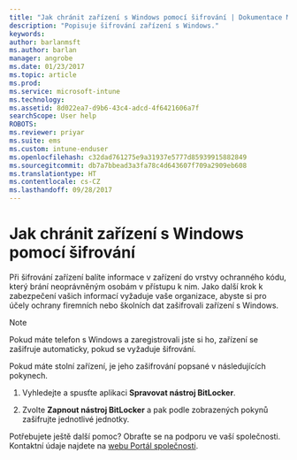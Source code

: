 ```yaml
---
title: "Jak chránit zařízení s Windows pomocí šifrování | Dokumentace Microsoftu"
description: "Popisuje šifrování zařízení s Windows."
keywords: 
author: barlanmsft
ms.author: barlan
manager: angrobe
ms.date: 01/23/2017
ms.topic: article
ms.prod: 
ms.service: microsoft-intune
ms.technology: 
ms.assetid: 8d022ea7-d9b6-43c4-adcd-4f6421606a7f
searchScope: User help
ROBOTS: 
ms.reviewer: priyar
ms.suite: ems
ms.custom: intune-enduser
ms.openlocfilehash: c32dad761275e9a31937e5777d85939915882849
ms.sourcegitcommit: db7a7bbead3a3fa78c4d643607f709a2909eb608
ms.translationtype: HT
ms.contentlocale: cs-CZ
ms.lasthandoff: 09/28/2017
---
```

# <a name="how-to-protect-your-windows-device-using-encryption"></a>Jak chránit zařízení s Windows pomocí šifrování

Při šifrování zařízení balíte informace v zařízení do vrstvy ochranného kódu, který brání neoprávněným osobám v přístupu k nim. Jako další krok k zabezpečení vašich informací vyžaduje vaše organizace, abyste si pro účely ochrany firemních nebo školních dat zašifrovali zařízení s Windows.

> [!Note]
> Pokud máte telefon s Windows a zaregistrovali jste si ho, zařízení se zašifruje automaticky, pokud se vyžaduje šifrování.

Pokud máte stolní zařízení, je jeho zašifrování popsané v následujících pokynech.

1.  Vyhledejte a spusťte aplikaci **Spravovat nástroj BitLocker**.

2.  Zvolte **Zapnout nástroj BitLocker** a pak podle zobrazených pokynů zašifrujte jednotlivé jednotky.

Potřebujete ještě další pomoc? Obraťte se na podporu ve vaší společnosti. Kontaktní údaje najdete na [webu Portál společnosti](https://portal.manage.microsoft.com).
